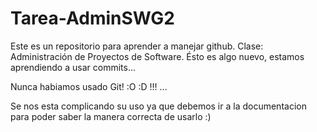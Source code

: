 # Tarea-AdminSWG2
Este es un repositorio para aprender a manejar github. Clase: Administración de Proyectos de Software.
Ésto es algo nuevo, estamos aprendiendo a usar commits...

Nunca habiamos usado Git! :O :D !!! ...

Se nos esta complicando su uso ya que debemos ir a la documentacion
para poder saber la manera correcta de usarlo :)
